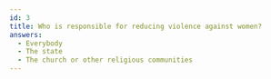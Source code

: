```yaml
---
id: 3
title: Who is responsible for reducing violence against women?
answers:
  - Everybody
  - The state
  - The church or other religious communities
---
```

